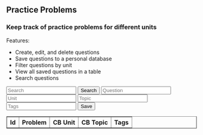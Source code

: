 <head>
	<script src="https://ajax.googleapis.com/ajax/libs/jquery/3.6.1/jquery.min.js"></script>
</head>

## Practice Problems

<h3>Keep track of practice problems for different units</h3>

Features:
- Create, edit, and delete questions
- Save questions to a personal database
- Filter questions by unit
- View all saved questions in a table
- Search questions

<!-- Create inputs for search and question -->

<input id="search" placeholder="Search">
<button onclick="search()">Search</button>

<input id="question" placeholder="Question">
<input id="unit" placeholder="Unit">
<input id="topic" placeholder="Topic">
<input id="tags" placeholder="Tags">
<button onclick="addProblem()">Save</button>


<!-- Create table to display question posts -->

<table id="practiceTable" border="1" style="border-collapse: collapse;">
		<tr>
				<th>Id</th>
				<th>Problem</th>
				<th>CB Unit</th>
				<th>CB Topic</th>
				<th>Tags</th>
		</tr>
</table>

<script>
  problems();
  function problems() {
  	const options = {
                method: 'GET', // *GET, POST, PUT, DELETE, etc.
                // mode: 'cors', // no-cors, *cors, same-origin
                cache: 'default', // *default, no-cache, reload, force-cache, only-if-cached
                // credentials: 'same-origin', // include, same-origin, omit
                headers: {
                'Content-Type': 'application/json'
                // 'Content-Type': 'application/x-www-form-urlencoded',
                },
            };
    const url = "https://hetvitrivedi.tk/api/problems/";
    fetch(url, options)
      .then(res => res.json())
      .then(data => {
        console.log(data);
        console.log(typeof data);
        console.log(JSON.stringify(data));

		for (let i = 0; i < data.length; i++) {
			addTableRow(data[i].problem, data[i].unit, data[i].topic, data[i].tags);
		}
      });
  }

  function addProblem() {
	var problemData = {};
	problemData.problem = document.getElementById("question").value;
	problemData.Unit = document.getElementById("unit").value;
	problemData.Topic = document.getElementById("topic").value;
	problemData.Tags = document.getElementById("tags").value;

	const postOptions = {
                method: 'POST', // *GET, POST, PUT, DELETE, etc.
                // mode: 'cors', // no-cors, *cors, same-origin
                cache: 'default', // *default, no-cache, reload, force-cache, only-if-cached
                // credentials: 'same-origin', // include, same-origin, omit
                headers: {
                'Content-Type': 'application/json'
                // 'Content-Type': 'application/x-www-form-urlencoded',
                },
				body: JSON.stringify(problemData)
            };
	var url = "https://hetvitrivedi.tk/api/problems/add";
	// fetch the API
	fetch(url, postOptions)
	// response is a RESTful "promise" on any successful fetch
	.then(response => {
	// check for response errors
	if (response.status !== 200) {
		error("PUT API response failure: " + response.status)
		return;  // api failure
	}
	// valid response will have JSON data
	response.json().then(data => {
		console.log(data);
		addTableRow(data.problem, data.unit, data.topic, data.tags);
	})
	})
	// catch fetch errors (ie Nginx ACCESS to server blocked)
	.catch(err => {
	console.log(err + " ");
	});
  }

  function search() {
	removeTableRows();
  	const options = {
                method: 'GET', // *GET, POST, PUT, DELETE, etc.
                // mode: 'cors', // no-cors, *cors, same-origin
                cache: 'default', // *default, no-cache, reload, force-cache, only-if-cached
                // credentials: 'same-origin', // include, same-origin, omit
                headers: {
                'Content-Type': 'application/json'
                // 'Content-Type': 'application/x-www-form-urlencoded',
                },
				body: JSON.stringify({"term": document.getElementById("search").value})
            };
	var url = "https://hetvitrivedi.tk/api/problems/search";
	// fetch the API
	fetch(url, options)
	// response is a RESTful "promise" on any successful fetch
	.then(response => {
	// check for response errors
	if (response.status !== 200) {
		error("PUT API response failure: " + response.status)
		return;  // api failure
	}
	// valid response will have JSON data
	response.json().then(data => {
		console.log(data);
		for(let i=0; i<data.length; i++){
			addTableRow(data[i].problem, data[i].unit, data[i].topic, data[i].tags);
		}
	})
	})
	// catch fetch errors (ie Nginx ACCESS to server blocked)
	.catch(err => {
	console.log(err + " ");
	});
  }

  function addTableRow(question, unit, topic, tags) {
	let tableRow = document.createElement("tr");
	let idCell = document.createElement("td");
	tableRow.appendChild(idCell);
	let problemCell = document.createElement("td");
	problemCell.innerText = question;
	tableRow.appendChild(problemCell);
	let unitCell = document.createElement("td");
	unitCell.innerText = unit;
	tableRow.appendChild(unitCell);
	let topicCell = document.createElement("td");
	topicCell.innerText = topic;
	tableRow.appendChild(topicCell);
	let tagsCell = document.createElement("td");
	tagsCell.innerText = tags;
	tableRow.appendChild(tagsCell);

	document.getElementById("practiceTable").appendChild(tableRow);
  }

  function removeTableRows() {
	let numRows = document.getElementById("practiceTable").rows.length;
	for (let i = numRows-1; i > 0; i--) {
		document.getElementById("practiceTable").removeChild(document.getElementById("practiceTable").rows[i]);
	}
  }

</script>
